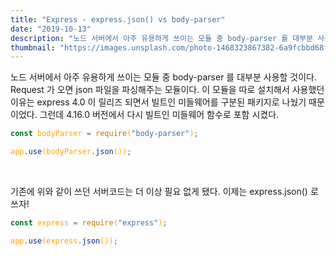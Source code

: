```yaml
---
title: "Express - express.json() vs body-parser"
date: "2019-10-13"
description: "노드 서버에서 아주 유용하게 쓰이는 모듈 중 body-parser 를 대부분 사용할 것이다. Request 가 오면 json 파일을 파싱해주는 모듈이다."
thumbnail: "https://images.unsplash.com/photo-1468323867382-6a9fcbbd68f2?ixlib=rb-1.2.1&ixid=eyJhcHBfaWQiOjEyMDd9&auto=format&fit=crop&w=1255&q=80"
---
```


노드 서버에서 아주 유용하게 쓰이는 모듈 중 body-parser 를 대부분 사용할 것이다. Request 가 오면 json 파일을 파싱해주는 모듈이다. 이 모듈을 따로 설치해서 사용했던 이유는 express 4.0 이 릴리즈 되면서 빌트인 미들웨어를 구분된 패키지로 나눴기 때문이었다. 그런데 4.16.0 버전에서 다시 빌트인 미들웨어 함수로 포함 시켰다.

<span style="color: orange">

```javascript
const bodyParser = require("body-parser");

app.use(bodyParser.json());
```

</span>
<br/>

기존에 위와 같이 쓰던 서버코드는 더 이상 필요 없게 됐다. 이제는 express.json() 로 쓰자!

<span style="color: orange">

```javascript
const express = require("express");

app.use(express.json());
```

</span>
